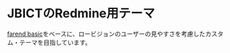 # JBICTのRedmine用テーマ

[farend basic](https://github.com/farend/redmine_theme_farend_basic)をベースに、ロービジョンのユーザーの見やすさを考慮したカスタム・テーマを目指しています。
